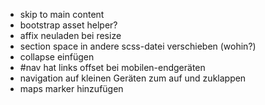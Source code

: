 * skip to main content
* bootstrap asset helper?
* affix neuladen bei resize
* section space in andere scss-datei verschieben (wohin?)
* collapse einfügen
* #nav hat links offset bei mobilen-endgeräten
* navigation auf kleinen Geräten  zum auf und zuklappen
* maps marker hinzufügen
